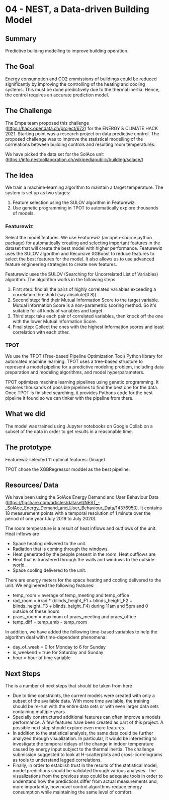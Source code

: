 # 04 - NEST, a Data-driven Building Model
## Summary
Predictive building modelling to improve building operation.

## The Goal
Energy consumption and CO2 emmissions of buildings could be reduced significantly by improving the controlling of the heating and cooling systems. This must be done predictively due to the thermal inertia. Hence, the control requires an accurate prediction model.

## The Challenge
The Empa team proposed this challenge (https://hack.opendata.ch/project/672) for the ENERGY &amp; CLIMATE HACK 2021. Starting point was a research project on data predictive control. The proposed challenge was to improve the statistical modelling of the correlations between building controls and resulting room temperatures.

We have picked the data set for the SolAce unit (https://info.nestcollaboration.ch/wikipediapublic/building/solace/)

## The Idea
We train a machine-learning algorithm to maintain a target temperature. The system is set up as two stages:
1. Feature selection using the SULOV algorithm in Featurewiz.
2. Use genetic programming in TPOT to automatically explore thousands of models.

### Featurewiz
Select the model features. We use Featurewiz (an open-source python package) for automatically creating and selecting important features in the dataset that will create the best model with higher performance. Featurewiz uses the SULOV algorithm and Recursive XGBoost to reduce features to select the best features for the model. It also allows us to use advanced feature engineering strategies to create new features. 

Featurewiz uses the SULOV (Searching for Uncorrelated List of Variables) algorithm. The algorithm works in the following steps.
1. First step: find all the pairs of highly correlated variables exceeding a correlation threshold (say absolute(0.8)).
2. Second step: find their Mutual Information Score to the target variable. Mutual Information Score is a non-parametric scoring method. So it's suitable for all kinds of variables and target.
3. Third step: take each pair of correlated variables, then knock off the one with the lower Mutual Information Score.
4. Final step: Collect the ones with the highest Information scores and least correlation with each other.

### TPOT
We use the TPOT (Tree-based Pipeline Optimization Tool) Python library for automated machine learning. TPOT uses a tree-based structure to represent a model pipeline for a predictive modeling problem, including data preparation and modeling algorithms, and model hyperparameters.

TPOT optimizes machine learning pipelines using genetic programming. It explores thousands of possible pipelines to find the best one for the data. Once TPOT is finished searching, it provides Pythons code for the best pipeline it found so we can tinker with the pipeline from there.

## What we did
The model was trained using Jupyter notebooks on Google Collab on a subset of the data in order to get results in a reasonable time.

## The prototype
Featurewiz selected 11 optimal features:
(Image)

TPOT chose the XGBRegressor moddel as the best pipeline.

## Resources/ Data
We have been using the SolAce Energy Demand and User Behaviour Data (https://figshare.com/articles/dataset/NEST_-_SolAce_Energy_Demand_and_User_Behaviour_Data/14376950). It contains 18 measurement points with a temporal resolution of 1 minute over the period of one year (July 2019 to July 2020).

The room temperature is a result of heat inflows and outflows of the unit.
Heat inflows are
- Space heating delivered to the unit.
- Radiation that is coming through the windows.
- Heat generated by the people present in the room.
Heat outflows are
- Heat that is transfered through the walls and windows to the outside world.
- Space cooling delivered to the unit.

There are energy meters for the space heating and cooling delivered to the unit. We engineered the following features:
- temp_room = average of temp_meeting and temp_office
- rad_room = irrad * (blinds_height_F1 + blinds_height_F2 + blinds_height_F3 + blinds_height_F4) during 11am and 5pm and 0 outside of these hours
- praes_room = maximum of praes_meeting and praes_office
- temp_diff = temp_amb - temp_room

In addition, we have added the following time-based variables to help the algorithm deal with time-dependent phenomena:
- day_of_week = 0 for Monday to 6 for Sunday
- is_weekend = true for Saturday and Sunday
- hour = hour of time variable

## Next Steps
The is a number of next steps that should be taken from here
- Due to time constraints, the current models were created with only a subset of the available data. With more time available, the training should be re-run with the entire data sets or with even larger data sets containing multiple years.
- Specially constructured additional features can often improve a models performance. A few features have been created as part of this project. A possible next step should explore even more features.
- In addition to the statistical analysis, the same data could be further analyzed through visualization. In particular, it would be interesting to investigate the temporal delays of the change in indoor temperature caused by energy input subject to the thermal inertia. The challenge submission suggested to look at H-scatterplots and cross-correlograms as tools to understand lagged correlations.
- Finally, in order to establish trust in the results of the statistical model, model predictions should be validated through various analyses. The visualizations from the previous step could be adequate tools in order to understand how the predictions differ from actual measurements and, more importantly, how novel control algorithms reduce energy consumption while maintaining the same level of comfort.
